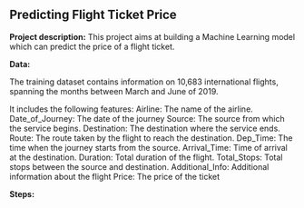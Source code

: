 ## Predicting Flight Ticket Price 


**Project description:** 
This project aims at building a Machine Learning model which can predict the price of a flight ticket. 

**Data:** 

  The training dataset contains information on 10,683 international flights, spanning the months between March and June of 2019. 
  
  It includes the following features: 
    Airline: The name of the airline.
    Date_of_Journey: The date of the journey
    Source: The source from which the service begins.
    Destination: The destination where the service ends.
    Route: The route taken by the flight to reach the destination.
    Dep_Time: The time when the journey starts from the source.
    Arrival_Time: Time of arrival at the destination.
    Duration: Total duration of the flight.
    Total_Stops: Total stops between the source and destination.
    Additional_Info: Additional information about the flight
    Price: The price of the ticket
    
 **Steps:**
